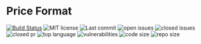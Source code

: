 # Price Format

[![Build Status](https://travis-ci.org/price-format/price-format.svg)](https://travis-ci.org/price-format/price-format) ![MIT license](https://img.shields.io/github/license/price-format/price-format.svg) ![Last commit](https://img.shields.io/github/last-commit/price-format/price-format.svg) ![open issues](https://img.shields.io/github/issues-raw/price-format/price-format.svg) ![closed issues](https://img.shields.io/github/issues-closed-raw/price-format/price-format.svg) ![closed pr](https://img.shields.io/github/issues-pr-closed-raw/price-format/price-format.svg) ![top language](https://img.shields.io/github/languages/top/price-format/price-format.svg) ![vulnerabilities](https://img.shields.io/snyk/vulnerabilities/github/price-format/price-format.svg) ![code size](https://img.shields.io/github/languages/code-size/price-format/price-format.svg) ![repo size](https://img.shields.io/github/repo-size/price-format/price-format.svg)
